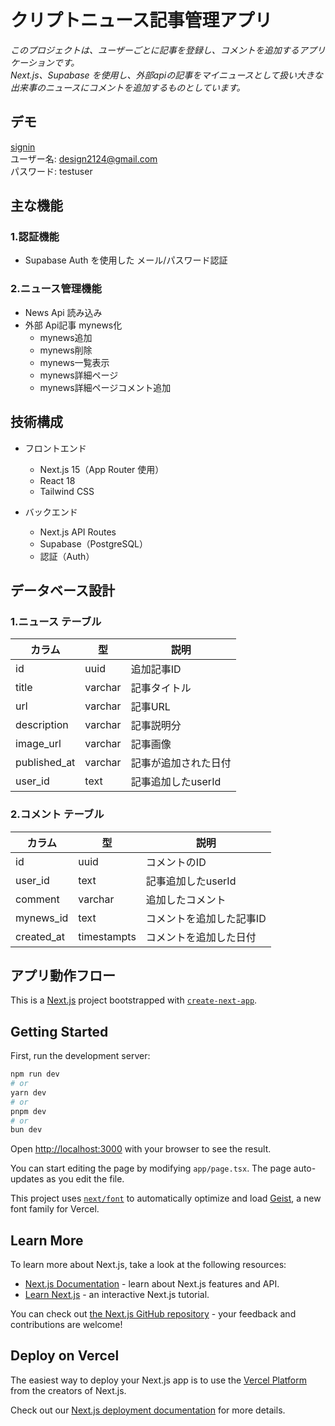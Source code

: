 # クリプトニュース記事管理アプリ  
*このプロジェクトは、ユーザーごとに記事を登録し、コメントを追加するアプリケーションです。  
Next.js、Supabase を使用し、外部apiの記事をマイニュースとして扱い大きな出来事のニュースにコメントを追加するものとしています。*  
  
## デモ  
[signin](https://crypto-app-six-livid.vercel.app/signin)  
ユーザー名: design2124@gmail.com  
パスワード: testuser  

## 主な機能  
### 1.認証機能  
* Supabase Auth を使用した メール/パスワード認証
  
### 2.ニュース管理機能  
* News Api 読み込み
* 外部 Api記事 mynews化
    * mynews追加
    * mynews削除
    * mynews一覧表示
    * mynews詳細ページ
    * mynews詳細ページコメント追加

## 技術構成  
* フロントエンド
    * Next.js 15（App Router 使用）
    * React 18
    * Tailwind CSS
  
* バックエンド
    * Next.js API Routes
    * Supabase（PostgreSQL）
    * 認証（Auth）

## データベース設計  
### 1.ニュース テーブル
|  カラム  |  型  |  説明  |
| --- | --- | --- |
|  id  |  uuid  |  追加記事ID  |
|  title  |  varchar  |  記事タイトル  |
|  url  |  varchar  |  記事URL  |
|  description  |  varchar  |  記事説明分  |
|  image_url  |  varchar  |  記事画像  |
|  published_at  |  varchar  |  記事が追加された日付  |
|  user_id  |  text  |  記事追加したuserId  |

### 2.コメント テーブル
|  カラム  |  型  |  説明  |
| --- | --- | --- |
|  id  |  uuid  |  コメントのID  |
|  user_id  |  text  |  記事追加したuserId  |
|  comment  |  varchar  |  追加したコメント  |
|  mynews_id  |  text  |  コメントを追加した記事ID  |
|  created_at  |  timestampts  |  コメントを追加した日付  |

## アプリ動作フロー  




This is a [Next.js](https://nextjs.org) project bootstrapped with [`create-next-app`](https://nextjs.org/docs/app/api-reference/cli/create-next-app).

## Getting Started

First, run the development server:

```bash
npm run dev
# or
yarn dev
# or
pnpm dev
# or
bun dev
```

Open [http://localhost:3000](http://localhost:3000) with your browser to see the result.

You can start editing the page by modifying `app/page.tsx`. The page auto-updates as you edit the file.

This project uses [`next/font`](https://nextjs.org/docs/app/building-your-application/optimizing/fonts) to automatically optimize and load [Geist](https://vercel.com/font), a new font family for Vercel.

## Learn More

To learn more about Next.js, take a look at the following resources:

- [Next.js Documentation](https://nextjs.org/docs) - learn about Next.js features and API.
- [Learn Next.js](https://nextjs.org/learn) - an interactive Next.js tutorial.

You can check out [the Next.js GitHub repository](https://github.com/vercel/next.js) - your feedback and contributions are welcome!

## Deploy on Vercel

The easiest way to deploy your Next.js app is to use the [Vercel Platform](https://vercel.com/new?utm_medium=default-template&filter=next.js&utm_source=create-next-app&utm_campaign=create-next-app-readme) from the creators of Next.js.

Check out our [Next.js deployment documentation](https://nextjs.org/docs/app/building-your-application/deploying) for more details.

